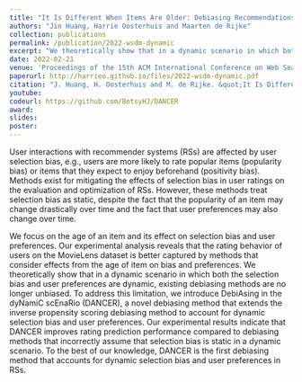 ```yaml
---
title: "It Is Different When Items Are Older: Debiasing Recommendations When Selection Bias and User Preferences Are Dynamic"
authors: "Jin Huang, Harrie Oosterhuis and Maarten de Rijke"
collection: publications
permalink: /publication/2022-wsdm-dynamic
excerpt: "We theoretically show that in a dynamic scenario in which both the selection bias and user preferences are dynamic, existing debiasing methods are no longer unbiased. To address this limitation, we introduce DebiAsing in the dyNamiC scEnaRio (DANCER), a novel debiasing method that extends the inverse propensity scoring debiasing method to account for dynamic selection bias and user preferences."
date: 2022-02-21
venue: 'Proceedings of the 15th ACM International Conference on Web Search and Data Mining (WSDM ’22)'
paperurl: http://harrieo.github.io/files/2022-wsdm-dynamic.pdf
citation: "J. Huang, H. Oosterhuis and M. de Rijke. &quot;It Is Different When Items Are Older: Debiasing Recommendations When Selection Bias and User Preferences Are Dynamic.&quot; In <i>Proceedings of the 15th ACM International Conference on Web Search and Data Mining (WSDM ’22)</i>. ACM, 2021."
youtube: 
codeurl: https://github.com/BetsyHJ/DANCER
award: 
slides:
poster:
---
```



User interactions with recommender systems (RSs) are affected by user selection bias, e.g., users are more likely to rate popular items (popularity bias) or items that they expect to enjoy beforehand (positivity bias). Methods exist for mitigating the effects of selection bias in user ratings on the evaluation and optimization of RSs. However, these methods treat selection bias as static, despite the fact that the popularity of an item may change drastically over time and the fact that user preferences may also change over time.

We focus on the age of an item and its effect on selection bias and user preferences. Our experimental analysis reveals that the rating behavior of users on the MovieLens dataset is better captured by methods that consider effects from the age of item on bias and preferences. We theoretically show that in a dynamic scenario in which both the selection bias and user preferences are dynamic, existing debiasing methods are no longer unbiased. To address this limitation, we introduce DebiAsing in the dyNamiC scEnaRio (DANCER), a novel debiasing method that extends the inverse propensity scoring debiasing method to account for dynamic selection bias and user preferences. Our experimental results indicate that DANCER improves rating prediction performance compared to debiasing methods that incorrectly assume that selection bias is static in a dynamic scenario. To the best of our knowledge, DANCER is the first debiasing method that accounts for dynamic selection bias and user preferences in RSs.